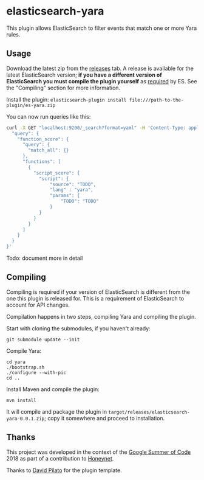 elasticsearch-yara
==================

This plugin allows ElasticSearch to filter events that match one or more Yara rules.

## Usage

Download the latest zip from the [releases](https://github.com/CapacitorSet/elasticsearch-yara/releases) tab. A release is available for the latest ElasticSearch version; **if you have a different version of ElasticSearch you must compile the plugin yourself** as [required](https://www.elastic.co/guide/en/elasticsearch/plugins/master/plugin-authors.html) by ES. See the "Compiling" section for more information.

Install the plugin: `elasticsearch-plugin install file:///path-to-the-plugin/es-yara.zip`

You can now run queries like this:

```sh
curl -X GET "localhost:9200/_search?format=yaml" -H 'Content-Type: application/json' -d '{
  "query": {
    "function_score": {
      "query": {
        "match_all": {}
      },
      "functions": [
        {
          "script_score": {
            "script": {
                "source": "TODO",
                "lang" : "yara",
                "params": {
                    "TODO": "TODO"
                }
            }
          }
        }
      ]
    }
  }
}'
```

Todo: document more in detail

## Compiling

Compiling is required if your version of ElasticSearch is different from the one this plugin is released for. This is a requirement of ElasticSearch to account for API changes.

Compilation happens in two steps, compiling Yara and compiling the plugin.

Start with cloning the submodules, if you haven't already:

    git submodule update --init

Compile Yara:

    cd yara
    ./bootstrap.sh
    ./configure --with-pic
    cd ..

Install Maven and compile the plugin:

    mvn install

It will compile and package the plugin in `target/releases/elasticsearch-yara-0.0.1.zip`; copy it somewhere and proceed to installation.

## Thanks

This project was developed in the context of the [Google Summer of Code](https://summerofcode.withgoogle.com/) 2018 as part of a contribution to [Honeynet](https://honeynet.org/).

Thanks to [David Pilato](http://david.pilato.fr/blog/2016/10/16/creating-a-plugin-for-elasticsearch-5-dot-0-using-maven-updated-for-ga/) for the plugin template.